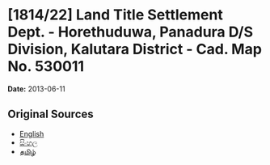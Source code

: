 # [1814/22] Land Title Settlement Dept. - Horethuduwa, Panadura D/S Division, Kalutara District - Cad. Map No. 530011

**Date:** 2013-06-11

## Original Sources

- [English](https://documents.gov.lk/view/extra-gazettes/2013/6/1814-22_E.pdf)
- [සිංහල](https://documents.gov.lk/view/extra-gazettes/2013/6/1814-22_S.pdf)
- [தமிழ்](https://documents.gov.lk/view/extra-gazettes/2013/6/1814-22_T.pdf)

